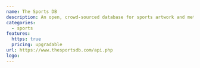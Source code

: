 ```yaml
---
name: The Sports DB
description: An open, crowd-sourced database for sports artwork and metadata!
categories:
  - sports
features:
  https: true
  pricing: upgradable
url: https://www.thesportsdb.com/api.php
logo:
---
```


